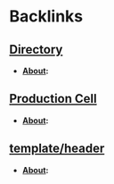
# Backlinks
## [Directory](<Directory.md>)
- **[About](<About.md>):**

## [Production Cell](<Production Cell.md>)
- **[About](<About.md>):**

## [template/header](<template/header.md>)
- **[About](<About.md>):**

